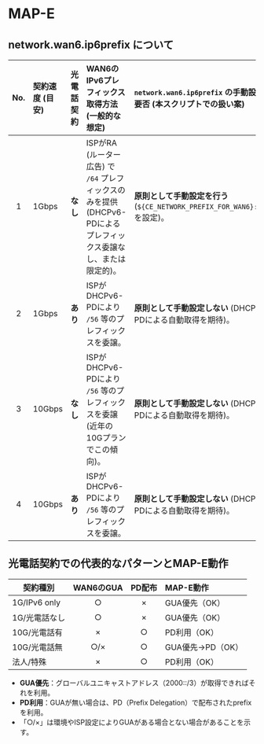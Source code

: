 # MAP-E

## network.wan6.ip6prefix について
| No. | 契約速度 (目安) | 光電話契約 | WAN6のIPv6プレフィックス取得方法 (一般的な想定)                                  | `network.wan6.ip6prefix` の手動設定の要否 (本スクリプトでの扱い案)            |
| :-: | :-------------- | :--------- | :------------------------------------------------------------------------------- | :-------------------------------------------------------------------------- |
|  1  | 1Gbps           | **なし**   | ISPがRA (ルーター広告) で `/64` プレフィックスのみを提供 (DHCPv6-PDによるプレフィックス委譲なし、または限定的)。 | **原則として手動設定を行う** (`${CE_NETWORK_PREFIX_FOR_WAN6}::/64` を設定)。 |
|  2  | 1Gbps           | **あり**   | ISPがDHCPv6-PDにより `/56` 等のプレフィックスを委譲。                               | **原則として手動設定しない** (DHCPv6-PDによる自動取得を期待)。                |
|  3  | 10Gbps          | **なし**   | ISPがDHCPv6-PDにより `/56` 等のプレフィックスを委譲 (近年の10Gプランでこの傾向)。      | **原則として手動設定しない** (DHCPv6-PDによる自動取得を期待)。                |
|  4  | 10Gbps          | **あり**   | ISPがDHCPv6-PDにより `/56` 等のプレフィックスを委譲。                               | **原則として手動設定しない** (DHCPv6-PDによる自動取得を期待)。                |

## 光電話契約での代表的なパターンとMAP-E動作

| 契約種別           | WAN6のGUA | PD配布 | MAP-E動作           |
|--------------------|:---------:|:------:|:-------------------|
| 1G/IPv6 only       | ○         | ×      | GUA優先（OK）      |
| 1G/光電話なし      | ○         | ×      | GUA優先（OK）      |
| 10G/光電話有       | ×         | ○      | PD利用（OK）       |
| 10G/光電話無       | ○/×       | ○      | GUA優先→PD（OK）   |
| 法人/特殊          | ×         | ○      | PD利用（OK）       |

- **GUA優先**：グローバルユニキャストアドレス（2000::/3）が取得できればそれを利用。
- **PD利用**：GUAが無い場合は、PD（Prefix Delegation）で配布されたprefixを利用。
- 「○/×」は環境やISP設定によりGUAがある場合とない場合があることを示す。
